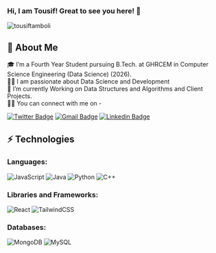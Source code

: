 ### Hi, I am Tousif! Great to see you here! 👋 

<p align="left"> <img src="https://komarev.com/ghpvc/?username=tousiftamboli&label=Profile%20views&color=0e75b6&style=flat" alt="tousiftamboli" /> </p>

## 🚀 About Me 
🎓 I’m a Fourth Year Student pursuing B.Tech. at GHRCEM in Computer Science Engineering (Data Science) (2026).</br>
👨‍💻 I am passionate about Data Science and Development<br>
🌱 I’m currently Working on Data Structures and Algorithms and Client Projects.<br>
🙋‍♂️ You can connect with me on -


[![Twitter Badge](https://img.shields.io/badge/-TousifTamboli-blue?style=flat-square&logo=Twitter&logoColor=white&link=https://www.linkedin.com/in/kaiwalyakoparkar/)](https://x.com/T3Tlii)
[![Gmail Badge](https://img.shields.io/badge/-tousiftamboli3@gmail.com-c14438?style=flat-square&logo=Gmail&logoColor=white&link=mailto:tousiftamboli3@gmail.com)](mailto:tousiftamboli3@gmail.com)
[![Linkedin Badge](https://img.shields.io/badge/-tousiftamboli-blue?style=flat-square&logo=Linkedin&logoColor=white&link=https://www.linkedin.com/in/tousif-tamboli-545357221/)](https://www.linkedin.com/in/tousif-tamboli-545357221/)

## ⚡ Technologies

### Languages:

![JavaScript](https://img.shields.io/badge/javascript-%23323330.svg?style=for-the-badge&logo=javascript&logoColor=%23F7DF1E)
![Java](https://img.shields.io/badge/java-%23ED8B00.svg?style=for-the-badge&logo=java&logoColor=white)
![Python](https://img.shields.io/badge/python-3670A0?style=for-the-badge&logo=python&logoColor=ffdd54)
![C++](https://img.shields.io/badge/c++-%2300599C.svg?style=for-the-badge&logo=c%2B%2B&logoColor=white)

### Libraries and Frameworks:

![React](https://img.shields.io/badge/react-%2320232a.svg?style=for-the-badge&logo=react&logoColor=%2361DAFB)
![TailwindCSS](https://img.shields.io/badge/tailwindcss-%2338B2AC.svg?style=for-the-badge&logo=tailwind-css&logoColor=white)

### Databases:
![MongoDB](https://img.shields.io/badge/MongoDB-%234ea94b.svg?style=for-the-badge&logo=mongodb&logoColor=white)
![MySQL](https://img.shields.io/badge/MySQL-%2300f.svg?style=for-the-badge&logo=mysql&logoColor=white)
